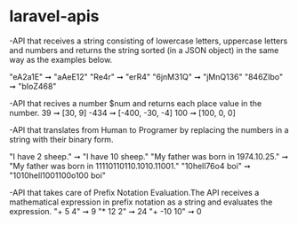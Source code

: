 # laravel-apis

-API that receives a string consisting of lowercase letters, uppercase letters and numbers and returns the string sorted (in a JSON object) in the same way as the examples below.

"eA2a1E" ➞ "aAeE12"
"Re4r" ➞ "erR4"
"6jnM31Q" ➞ "jMnQ136"
"846ZIbo" ➞ "bIoZ468"

-API that recives a number $num and returns each place value in the number.
39 ➞ [30, 9]
-434 ➞ [-400, -30, -4]
100 ➞ [100, 0, 0]

-API that translates from Human to Programer by replacing the numbers in a string with their binary form.

"I have 2 sheep." ➞ "I have 10 sheep."
"My father was born in 1974.10.25." ➞ "My father was born in 11110110110.1010.11001."
"10hell76o4 boi" ➞ "1010hell1001100o100 boi"

-API that takes care of Prefix Notation Evaluation.The API receives a mathematical expression in prefix notation as a string and evaluates the expression.
"+ 5 4" ➞ 9
"* 12 2" ➞ 24
"+ -10 10" ➞ 0
